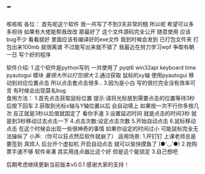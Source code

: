 # -
咳咳咳  各位：
首先呢这个软件  我一共写了不到3天非常的糙  所以呢   希望可以多多担待  如果有大佬能帮我改改  那最好了
这个文件源码完全公开  随意使用   应该bug不少  看看就好  里面应该有编译好的exe文件  我到时候会发到  已打包文件夹
打包出来100mb  就很离谱  不过能写出来就不错了   我最近在努力学习wpf 争取有朝一日 写个好的程序

软件介绍:
  1.这个软件是python写的  一共使用了 pyqt6  win32api  keyboard time pyautogui 模块 *量很大所以打包很大*
  2.通过获取 鼠标的xy轴  使用pyautogui 移动到对应位置点击      所以点击套点击很多..
  3.因为是小白 写的很烂完全没有效率可言   有时候会出现莫名bug   
  食用方法：
    1.首先点击获取鼠标位置  提示:请将光标放到需要点击的位置等待3秒后按下回车
    2.获取到光标x轴与Y轴位置以后  会自动填上  如果按一次不行你多按几次  反正就是3秒以后值就固定了  看你手速
    3.设置延迟时间  就是点击的时间3秒 就是到3秒移动过去点击一下
    4.点击次数:设定点击次数
    5.开始自动点击
    6.鼠标移动点击   在这个时候会出现一些很神奇的事情   如果你设定的时间过小  可能鼠标完全无法操纵了   小声:（你可以狂点然后软件就崩了）
  适用场景:
    1.开钉钉  上课老师总是要签到  真烦人  后台开个虚拟机  开启自动点击  就可以愉快摸鱼了 (●'◡'●)
    2.抢购票手速不够   软件来凑  其实用连点器比这个好  但是这个能锁定
    3.自己想吧  


后期考虑继续更新当前版本v0.0.1
感谢大家的支持！
    

